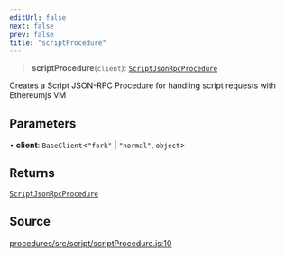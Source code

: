 ```yaml
---
editUrl: false
next: false
prev: false
title: "scriptProcedure"
---
```


> **scriptProcedure**(`client`): [`ScriptJsonRpcProcedure`](/reference/tevm/procedures/type-aliases/scriptjsonrpcprocedure/)

Creates a Script JSON-RPC Procedure for handling script requests with Ethereumjs VM

## Parameters

• **client**: `BaseClient`\<`"fork"` \| `"normal"`, `object`\>

## Returns

[`ScriptJsonRpcProcedure`](/reference/tevm/procedures/type-aliases/scriptjsonrpcprocedure/)

## Source

[procedures/src/script/scriptProcedure.js:10](https://github.com/evmts/tevm-monorepo/blob/main/packages/procedures/src/script/scriptProcedure.js#L10)
